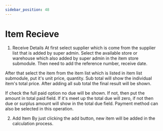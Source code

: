 ```yaml
---
sidebar_position: 48
---
```

 
# Item Recieve
1. Receive Details
At first select supplier which is come from the supplier list that is added by super admin. Select the available store or warehouse which also added by super admin in the item store submodule. Then need to add the reference number, receive date.

After that select the item from the item list which is listed in item list submodule, put it's unit price, quantity. Sub total will show the individual item's total price. After adding all sub total the final result will be shown.

If check the full paid option no due will be shown. If not, then put the amount in total paid field. If it's meet up the total due will zero, if not then due or surplus amount will show in the total due field. Payment method can also be selected in this operation.

2. Add Item
By just clicking the add button, new item will be added in the calculation process.